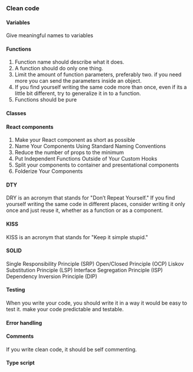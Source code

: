 ### Clean code

#### Variables
Give meaningful names to variables

#### Functions
1. Function name should describe what it does.
2. A function should do only one thing.
3. Limit the amount of function parameters, preferably two. if you need more you can send the parameters inside an object.
4. If you find yourself writing the same code more than once, even if its a little bit different, try to generalize it in to a function.
5. Functions should be pure

#### Classes

#### React components
1. Make your React component as short as possible
2. Name Your Components Using Standard Naming Conventions
3. Reduce the number of props to the minimum
4. Put Independent Functions Outside of Your Custom Hooks
5. Split your components to container and presentational components
6. Folderize Your Components

#### DTY
DRY is an acronym that stands for "Don’t Repeat Yourself."
If you find yourself writing the same code in different places, consider writing it only once and just reuse it, whether as a function or as a component.

#### KISS
KISS is an acronym that stands for "Keep it simple stupid."

#### SOLID
Single Responsibility Principle (SRP)
Open/Closed Principle (OCP)
Liskov Substitution Principle (LSP)
Interface Segregation Principle (ISP)
Dependency Inversion Principle (DIP)


#### Testing
When you write your code, you should write it in a way it would be easy to test it. make your code predictable and testable.

#### Error handling

#### Comments
If you write clean code, it should be self commenting.

#### Type script
